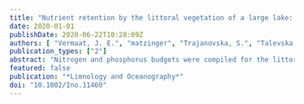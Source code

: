 ```yaml
---
title: "Nutrient retention by the littoral vegetation of a large lake: Can Lake Ohrid cope with current and future loading?"
date: 2020-01-01
publishDate: 2020-06-22T10:28:09Z
authors: [ "Vermaat, J. E.", "matzinger", "Trajanovska, S.", "Talevska, M.", "Schneider, S. C." ]
publication_types: ["2"]
abstract: "Nitrogen and phosphorus budgets were compiled for the littoral (29 km2) and pelagic (329 km2) of ancient, deep, clear, and hard water Lake Ohrid (Albania and North Macedonia), to assess the importance of the littoral in nutrient retention. P originates mainly from domestic point sources (73%), for N this is karst seepage (50%). Total littoral loads are estimated at 1700 kg P and 23,200 kg N km-2 (area of littoral) yr-1; net littoral retention is 31% ± 13% for P and 40% ± 16% for N, largely in the dense charophyte belt. P retention is mainly due to detritus burial, but also due to coprecipitation; N retention is due to both detritus burial and denitrification. A Monte Carlo plausibility analysis balanced the budget by increasing nonconnected domestic household inputs (from 20% to 27% of external load), and decreasing pelagic sediment P burial by 27% and littoral denitrification by 25%. Scenario projections for 2100 corresponding to SRES A2 and B1 were linked to an AQUASIM lake ecosystem model. Under B1, the changes were small compared to the present. A2, however, led to a major reduction in precipitation, an increase in evapotranspiration, a reduction in river outflow (to ~20%), a doubling in P-loading, a drop in lake level of ~1.5 m, and a decline in the extent of the charophyte belt. Areal loading of the littoral would increase accordingly, but water transparency would not decline much. Also, the littoral vegetation will witness a shift in species composition, and an increase in filamentous Cladophora cover."
featured: false
publication: "*Limnology and Oceanography*"
doi: "10.1002/Ino.11460"
---
```


